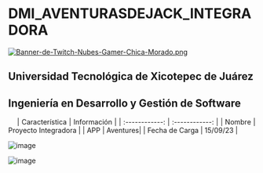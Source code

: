 # DMI_AVENTURASDEJACK_INTEGRADORA
[![Banner-de-Twitch-Nubes-Gamer-Chica-Morado.png](https://i.postimg.cc/15q3LFXF/Banner-de-Twitch-Nubes-Gamer-Chica-Morado.png)](https://postimg.cc/MvzwBvyZ)


<div align="Justify">
  
## Universidad Tecnológica de Xicotepec de Juárez
## Ingeniería en Desarrollo y Gestión de Software

&nbsp;
&nbsp;
|  Característica |  Información |
| :------------: | :------------: |
| Nombre | Proyecto Integradora |
| APP  | Aventures|
|  Fecha de Carga | 15/09/23  |

![image](https://github.com/JossAlvarado/DMI_INTEGRADORA_AVENTURASDEJACK/assets/84793967/8f93f668-cf12-42f5-9244-5f264ba160f5)

![image](https://github.com/JossAlvarado/DMI_INTEGRADORA_AVENTURASDEJACK/assets/84793967/3a9e07e9-45da-4f31-abe2-b2ddcff326d9)


